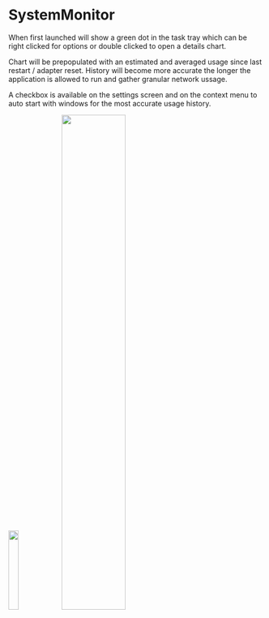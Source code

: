 # SystemMonitor

When first launched will show a green dot in the task tray which can be right clicked for options or double clicked to open a details chart.

Chart will be prepopulated with an estimated and averaged usage since last restart / adapter reset.  History will become more accurate the longer the application is allowed to run and gather granular network ussage.

A checkbox is available on the settings screen and on the context menu to auto start with windows for the most accurate usage history.

<img src="https://achey.net/images/system_monitor_context_menu.png" width="20%" height="20%" />

<img src="https://achey.net/images/system_monitor.png" width="50%" height="50%" />
